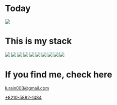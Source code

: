 <p>
  <h1>Today</h1>
  <p>
    <a href="https://hits.seeyoufarm.com"><img src="https://hits.seeyoufarm.com/api/count/incr/badge.svg?url=https%3A%2F%2Fgithub.com%2FGrangbelrLurain&count_bg=%231F6237&title_bg=%23000000&icon=&icon_color=%23E7E7E7&title=hits&edge_flat=false"/></a>
  </p>
  <h1>This is my stack</h1>
  <p>
    <img src="https://img.shields.io/badge/ES6-black?style=flat&logo=Javascript"/>
    <img src="https://img.shields.io/badge/CSS3-black?style=flat&logo=CSS3"/>
    <img src="https://img.shields.io/badge/HTML5-black?style=flat&logo=HTML5" />
    <img src="https://img.shields.io/badge/Next.js-black?style=flat&logo=Next.js"/>
    <img src="https://img.shields.io/badge/React.js-black?style=flat&logo=React"/>
    <img src="https://img.shields.io/badge/Typescript-black?style=flat&logo=Typescript"/>
    <img src="https://img.shields.io/badge/Tailwind.css-black?style=flat&logo=TailwindCss"/>
    <img src="https://img.shields.io/badge/Scss-black?style=flat&logo=sass"/>
    <img src="https://img.shields.io/badge/Prisma-black?style=flat&logo=Prisma"/>
    <img src="https://img.shields.io/badge/TypeORM-black?style=flat&"/>
  </p>
  <h1>If you find me, check here</h1>
  <p>
    <a href="mailto:lurain003@gmail.com">lurain003@gmail.com</a>
  </p>
  <p>
    <a href="tel:+821058821484">+8210-5882-1484</a>
  </p>
</p>
